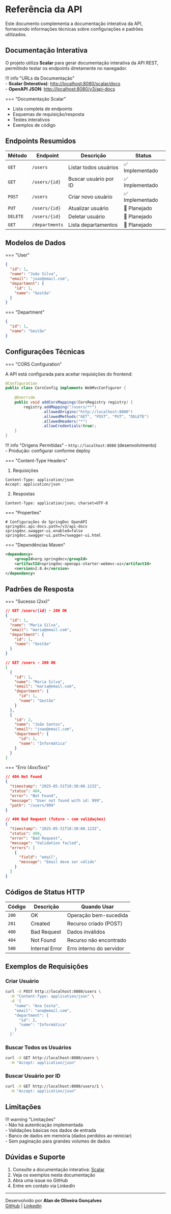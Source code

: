 # Referência da API

Este documento complementa a documentação interativa da API, fornecendo informações técnicas sobre configurações e padrões utilizados.

## Documentação Interativa

O projeto utiliza **Scalar** para gerar documentação interativa da API REST, permitindo testar os endpoints diretamente no navegador.

!!! info "URLs da Documentação"  
    - **Scalar (Interativa)**: [http://localhost:8080/scalar/docs](http://localhost:8080/scalar/docs)  
    - **OpenAPI JSON**: [http://localhost:8080/v3/api-docs](http://localhost:8080/v3/api-docs)
    
=== "Documentação Scalar"    

- Lista completa de endpoints  
- Esquemas de requisição/resposta  
- Testes interativos  
- Exemplos de código  

## Endpoints Resumidos

| Método | Endpoint | Descrição | Status |
|--------|----------|-----------|---------|
| `GET` | `/users` | Listar todos usuários | ✅ Implementado |
| `GET` | `/users/{id}` | Buscar usuário por ID | ✅ Implementado |
| `POST` | `/users` | Criar novo usuário | ✅ Implementado |
| `PUT` | `/users/{id}` | Atualizar usuário | 🔄 Planejado |
| `DELETE` | `/users/{id}` | Deletar usuário | 🔄 Planejado |
| `GET` | `/departments` | Lista departamentos | 🔄 Planejado |  

## Modelos de Dados

=== "User"  

```json
{
  "id": 1,
  "name": "João Silva",
  "email": "joao@email.com",
  "department": {
    "id": 1,
    "name": "Gestão"
  }
}
```

=== "Department"  

```json
{
  "id": 1,
  "name": "Gestão"
}
```

## Configurações Técnicas

=== "CORS Configuration"

A API está configurada para aceitar requisições do frontend:

```java
@Configuration
public class CorsConfig implements WebMvcConfigurer {
    
    @Override
    public void addCorsMappings(CorsRegistry registry) {
        registry.addMapping("/users/**")
                .allowedOrigins("http://localhost:8080")
                .allowedMethods("GET", "POST", "PUT", "DELETE")
                .allowedHeaders("*")
                .allowCredentials(true);
    }
}
```

!!! info "Origens Permitidas"
    - `http://localhost:8080` (desenvolvimento)  
    - Produção: configurar conforme deploy  

=== "Content-Type Headers"

1. Requisições
```http
Content-Type: application/json
Accept: application/json
```

2. Respostas
```http
Content-Type: application/json; charset=UTF-8
```

=== "Properties"

```properties
# Configurações do SpringDoc OpenAPI
springdoc.api-docs.path=/v3/api-docs  
springdoc.swagger-ui.enabled=false  
springdoc.swagger-ui.path=/swagger-ui.html
```

=== "Dependências Maven"

```xml
<dependency>
    <groupId>org.springdoc</groupId>
    <artifactId>springdoc-openapi-starter-webmvc-ui</artifactId>
    <version>2.0.4</version>
</dependency>
```

## Padrões de Resposta

=== "Sucesso (2xx)"

```json
// GET /users/{id} - 200 OK
{
  "id": 1,
  "name": "Maria Silva",
  "email": "maria@email.com",
  "department": {
    "id": 1,
    "name": "Gestão"
  }
}
```

```json
// GET /users - 200 OK
[
  {
    "id": 1,
    "name": "Maria Silva", 
    "email": "maria@email.com",
    "department": {
      "id": 1,
      "name": "Gestão"
    }
  },
  {
    "id": 2,
    "name": "João Santos",
    "email": "joao@email.com", 
    "department": {
      "id": 2,
      "name": "Informática"
    }
  }
]
```
 
=== "Erro (4xx/5xx)"

```json
// 404 Not Found
{
  "timestamp": "2025-05-31T10:30:00.123Z",
  "status": 404,
  "error": "Not Found",
  "message": "User not found with id: 999",
  "path": "/users/999"
}
```

```json
// 400 Bad Request (futuro - com validações)
{
  "timestamp": "2025-05-31T10:30:00.123Z",
  "status": 400,
  "error": "Bad Request",
  "message": "Validation failed",
  "errors": [
    {
      "field": "email",
      "message": "Email deve ser válido"
    }
  ]
}
```

## Códigos de Status HTTP

| Código | Descrição | Quando Usar |
|--------|-----------|-------------|
| `200` | OK | Operação bem-sucedida |
| `201` | Created | Recurso criado (POST) |
| `400` | Bad Request | Dados inválidos |
| `404` | Not Found | Recurso não encontrado |
| `500` | Internal Error | Erro interno do servidor |

## Exemplos de Requisições

### Criar Usuário

```bash
curl -X POST http://localhost:8080/users \
  -H "Content-Type: application/json" \
  -d '{
    "name": "Ana Costa",
    "email": "ana@email.com",
    "department": {
      "id": 2,
      "name": "Informática"
    }
  }'
```

### Buscar Todos os Usuários

```bash
curl -X GET http://localhost:8080/users \
  -H "Accept: application/json"
```

### Buscar Usuário por ID

```bash
curl -X GET http://localhost:8080/users/1 \
  -H "Accept: application/json"
```

## Limitações  
!!! warning "Limitações"  
    - Não há autenticação implementada  
    - Validações básicas nos dados de entrada  
    - Banco de dados em memória (dados perdidos ao reiniciar)  
    - Sem paginação para grandes volumes de dados  

## Dúvidas e Suporte

1. Consulte a documentação interativa: [Scalar](http://localhost:8080/scalar/docs)  
2. Veja os exemplos nesta documentação  
3. Abra uma issue no GitHub  
4. Entre em contato via LinkedIn  

---

Desenvolvido por **Alan de Oliveira Gonçalves**   
[GitHub](https://github.com/Alan-oliveir) | [LinkedIn](https://www.linkedin.com/in/alan-ogoncalves)  
